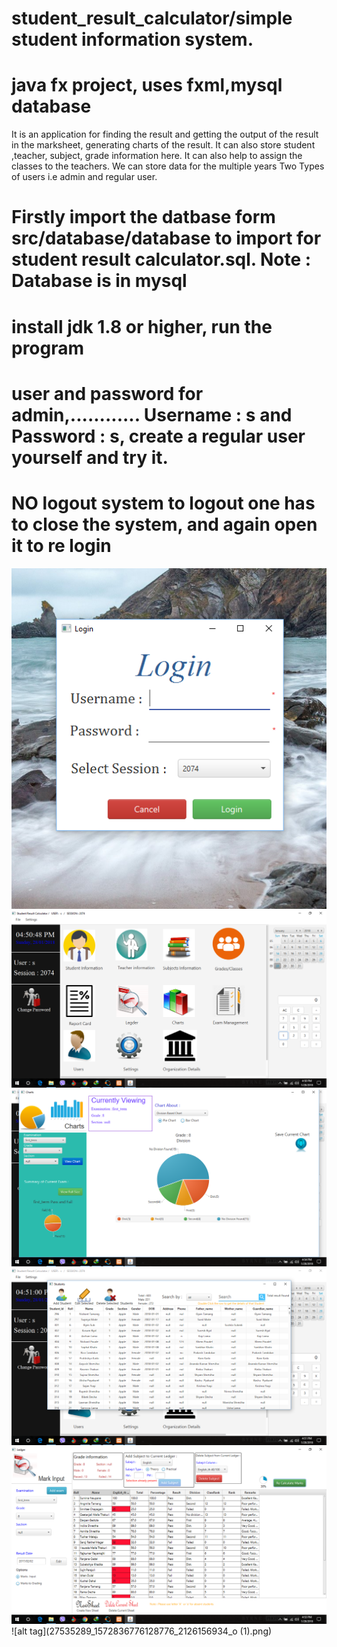 # student_result_calculator/simple student information system. 
# java fx project, uses fxml,mysql database
It is an application for finding the result and getting the output of the result in the marksheet, generating charts of the result. 
It can also store student ,teacher, subject, grade information here.
It can also help to assign the classes to the teachers.
We can store data for the multiple years
Two Types of users i.e admin and regular user.
# Firstly import the datbase form src/database/database to import for student result calculator.sql. Note : Database is in mysql
# install jdk 1.8 or higher, run the program
# user and password for admin,............ Username : s and Password : s, create a regular user yourself and try it. 
# NO logout system to logout one has to close the system, and again open it to re login

![alt tag](27479696_1572836782795442_1292160512_o.png)
![alt tag](27537648_1572835916128862_1210621890_o.png)
![alt tag](27479691_1572836816128772_1600974077_o.png)
![alt tag](27480152_1572835642795556_393322949_o.png)
![alt tag](27534873_1572836806128773_2084044094_o.png)
![alt tag](27535289_1572836776128776_2126156934_o (1).png)

